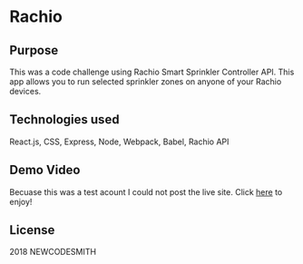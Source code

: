 # Rachio

## Purpose
This was a code challenge using Rachio Smart Sprinkler Controller API. This app allows you to run selected 
sprinkler zones on anyone of your Rachio devices.

## Technologies used
React.js, CSS, Express, Node, Webpack, Babel, Rachio API

## Demo Video
Becuase this was a test acount I could not post the live site.
Click [here]( https://youtu.be/8_gkbgTjqpU) to enjoy!

## License
2018 NEWCODESMITH
